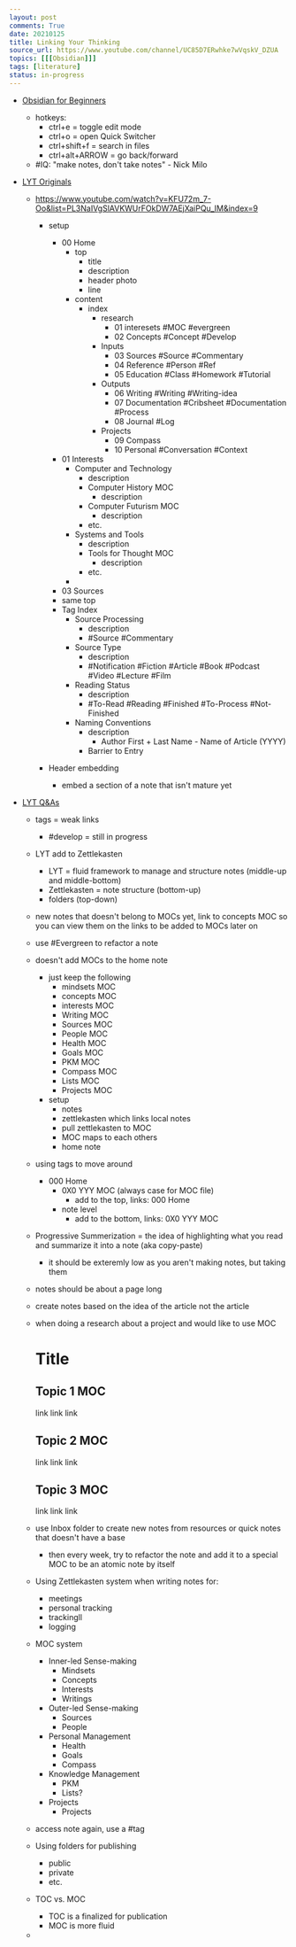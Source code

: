```yaml
---
layout: post
comments: True
date: 20210125
title: Linking Your Thinking
source_url: https://www.youtube.com/channel/UC85D7ERwhke7wVqskV_DZUA
topics: [[[Obsidian]]]
tags: [literature]
status: in-progress
---
```


-   [Obsidian for Beginners](https://www.youtube.com/playlist?list=PL3NaIVgSlAVLHty1-NuvPa9V0b0UwbzBd)

    -   hotkeys:
        -   ctrl+e = toggle edit mode
        -   ctrl+o = open Quick Switcher
        -   ctrl+shift+f = search in files
        -   ctrl+alt+ARROW = go back/forward
    -   #IQ: "make notes, don't take notes" - Nick Milo

-   [LYT Originals](https://www.youtube.com/playlist?list=PL3NaIVgSlAVKWllUrFOkDW7AEjXaiPQu_IM)

    -   https://www.youtube.com/watch?v=KFU72m_7-Oo&list=PL3NaIVgSlAVKWUrFOkDW7AEjXaiPQu_IM&index=9

        -   setup

            -   00 Home
                -   top
                    -   title
                    -   description
                    -   header photo
                    -   line
                -   content
                    -   index
                        -   research
                            -   01 interesets #MOC #evergreen
                            -   02 Concepts #Concept #Develop
                        -   Inputs
                            -   03 Sources #Source #Commentary
                            -   04 Reference #Person #Ref
                            -   05 Education #Class #Homework #Tutorial
                        -   Outputs
                            -   06 Writing #Writing #Writing-idea
                            -   07 Documentation #Cribsheet #Documentation #Process
                            -   08 Journal #Log
                        -   Projects
                            -   09 Compass
                            -   10 Personal #Conversation #Context
            -   01 Interests
                -   Computer and Technology
                    -   description
                    -   Computer History MOC
                        -   description
                    -   Computer Futurism MOC
                        -   description
                    -   etc.
                -   Systems and Tools
                    -   description
                    -   Tools for Thought MOC
                        -   description
                    -   etc.
                -
            -   03 Sources
            -   same top
            -   Tag Index
                -   Source Processing
                    -   description
                    -   #Source #Commentary
                -   Source Type
                    -   description
                    -   #Notification #Fiction #Article #Book #Podcast #Video #Lecture #Film
                -   Reading Status
                    -   description
                    -   #To-Read #Reading #Finished #To-Process #Not-Finished
                -   Naming Conventions
                    -   description
                        -   Author First + Last Name - Name of Article (YYYY)
                    -   Barrier to Entry

        -   Header embedding
            -   embed a section of a note that isn't mature yet

-   [LYT Q&As](https://www.youtube.com/playlist?list=PL3NaIVgSlAVIPg_6Ed1p887CBXMi-Kn2X)
    -   tags = weak links
        -   #develop = still in progress
    -   LYT add to Zettlekasten
        -   LYT = fluid framework to manage and structure notes (middle-up and middle-bottom)
        -   Zettlekasten = note structure (bottom-up)
        -   folders (top-down)
    -   new notes that doesn't belong to MOCs yet, link to concepts MOC so you can view them on the links to be added to MOCs later on
    -   use #Evergreen to refactor a note
    -   doesn't add MOCs to the home note
        -   just keep the following
            -   mindsets MOC
            -   concepts MOC
            -   interests MOC
            -   Writing MOC
            -   Sources MOC
            -   People MOC
            -   Health MOC
            -   Goals MOC
            -   PKM MOC
            -   Compass MOC
            -   Lists MOC
            -   Projects MOC
        -   setup
            -   notes
            -   zettlekasten which links local notes
            -   pull zettlekasten to MOC
            -   MOC maps to each others
            -   home note
    -   using tags to move around
        -   000 Home
            -   0X0 YYY MOC (always case for MOC file)
                -   add to the top, links: 000 Home
            -   note level
                -   add to the bottom, links: 0X0 YYY MOC
    -   Progressive Summerization = the idea of highlighting what you read and summarize it into a note (aka copy-paste)
        -   it should be exteremly low as you aren't making notes, but taking them
    -   notes should be about a page long
    -   create notes based on the idea of the article not the article
    -   when doing a research about a project and would like to use MOC

        # Title

        ## Topic 1 MOC

        link
        link
        link

        ## Topic 2 MOC

        link
        link
        link

        ## Topic 3 MOC

        link
        link
        link

    -   use Inbox folder to create new notes from resources or quick notes that doesn't have a base
        -   then every week, try to refactor the note and add it to a special MOC to be an atomic note by itself
    -   Using Zettlekasten system when writing notes for:
        -   meetings
        -   personal tracking
        -   trackingll
        -   logging
    -   MOC system
        -   Inner-led Sense-making
            -   Mindsets
            -   Concepts
            -   Interests
            -   Writings
        -   Outer-led Sense-making
            -   Sources
            -   People
        -   Personal Management
            -   Health
            -   Goals
            -   Compass
        -   Knowledge Management
            -   PKM
            -   Lists?
        -   Projects
            -   Projects
    -   access note again, use a #tag
    -   Using folders for publishing
        -   public
        -   private
        -   etc.
    -   TOC vs. MOC
        -   TOC is a finalized for publication
        -   MOC is more fluid
    -
